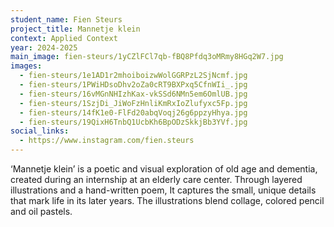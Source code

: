 ```yaml
---
student_name: Fien Steurs
project_title: Mannetje klein
context: Applied Context
year: 2024-2025
main_image: fien-steurs/1yCZlFCl7qb-fBQ8Pfdq3oMRmy8HGq2W7.jpg
images:
  - fien-steurs/1e1AD1r2mhoiboizwWolGGRPzL2SjNcmf.jpg
  - fien-steurs/1PWiHDsoDhv2oZa0cRT9BXPxq5CfnWIi_.jpg
  - fien-steurs/16vMGnNHIzhKax-vkSSd6NMn5em6OmlUB.jpg
  - fien-steurs/1SzjDi_JiWoFzHnliKmRxIoZlufyxc5Fp.jpg
  - fien-steurs/14fK1e0-FlFd20abqVoqj26g6ppzyHhya.jpg
  - fien-steurs/19QixH6TnbQ1UcbKh6BpODzSkkjBb3YVf.jpg
social_links:
  - https://www.instagram.com/fien.steurs
---
```

‘Mannetje klein’ is a poetic and visual exploration of old age and dementia, created during an internship at an elderly care center. Through layered illustrations and a hand-written poem, It captures the small, unique details that mark life in its later years. The illustrations blend collage, colored pencil and oil pastels.